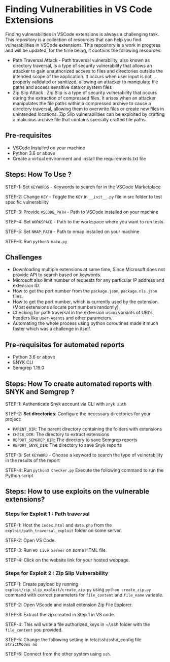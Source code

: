 # Finding Vulnerabilities in VS Code Extensions

Finding vulnerabilities in VSCode extensions is always a challenging task. This repository is a collection of resources 
that can help you find vulnerabilities in VSCode extensions. This repository is a work in progress and will be updated,
for the time being, it contains the following resources:

- Path Traversal Attack - Path traversal vulnerability, also known as directory traversal, is a type of security 
    vulnerability that allows an attacker to gain unauthorized access to files and directories outside the intended 
    scope of the application. It occurs when user input is not properly validated or sanitized, allowing an attacker 
    to manipulate file paths and access sensitive data or system files
- Zip Slip Attack : Zip Slip is a type of security vulnerability that occurs during the extraction of compressed files. 
    It arises when an attacker manipulates the file paths within a compressed archive to cause a directory traversal, 
    allowing them to overwrite files or create new files in unintended locations. Zip Slip vulnerabilities can be 
    exploited by crafting a malicious archive file that contains specially crafted file paths.

## Pre-requisites

- VSCode Installed on your machine
- Python 3.6 or above
- Create a virtual environment and install the requirements.txt file

## Steps: How To Use ?

STEP-1: Set `KEYWORDS` - Keywords to search for in the VSCode Marketplace

STEP-2: Change `KEY` - Toggle the `KEY` in `__init__.py` file in src folder to test specific vulnerability

STEP-3: Provide `VSCODE_PATH` - Path to VSCode installed on your machine

STEP-4: Set `WORKSPACE` - Path to the workspace where you want to run tests.

STEP-5: Set `NMAP_PATH` - Path to nmap installed on your machine

STEP-6: Run `python3 main.py`


## Challenges

- Downloading multiple extensions at same time, Since Microsoft does not provide API to search based on keywords.
- Microsoft also limit number of requests for any particular IP address and extension ID.
- How to get the port number from the `package.json`, `package.nls.json` files.
- How to get the port number, which is currently used by the extension. (Most extensions allocate port numbers randomly)
- Checking for path traversal in the extension using variants of URI's, headers like `User-Agents` and other parameters.
- Automating the whole process using python coroutines made it much faster which was a challenge in itself.


## Pre-requisites for automated reports

- Python 3.6 or above
- SNYK CLI
- Semgrep 1.19.0


## Steps: How To create automated reports with SNYK and Semgrep ?

STEP-1: Authenticate Snyk account via CLI with `snyk auth`

STEP-2: **Set directories**: Configure the necessary directories for your project:

- `PARENT_DIR`: The parent directory containing the folders with extensions
- `CHECK_DIR`: The directory to extract extensions
- `REPORT_SEMGREP_DIR`: The directory to save Semgrep reports
- `REPORT_SNYK_DIR`: The directory to save Snyk reports

STEP-3: Set `KEYWORD` - Choose a keyword to search the type of vulnerability in the results of the report

STEP-4: Run `python3 Checker.py` Execute the following command to run the Python script

## Steps: How to use exploits on the vulnerable extensions?

### Steps for Exploit 1 : Path traversal
STEP-1: Host the `index.html` and `data.php` from the `exploit/path_traversal_exploit` folder on some server.

STEP-2: Open VS Code.

STEP-3: Run `HQ Live Server` on some HTML file.

STEP-4: Click on the website link for your hosted webpage.

### Steps for Exploit 2 : Zip Slip Vulnerability

STEP-1: Create payload by running `exploit/zip_slip_exploit/create_zip.py` using `python create_zip.py` command with correct parameters for `file_content` and `file_name` variable. 

STEP-2: Open VScode and install extension Zip File Explorer.

STEP-3: Extract the zip created in Step 1 in VS code.

STEP-4: This will write  a file authorized_keys in ~/.ssh folder with the `file_content` you provided.

STEP-5: Change the following setting in /etc/ssh/sshd_config file
`StrictModes no`

STEP-6: Connect from the other system using `ssh`.
